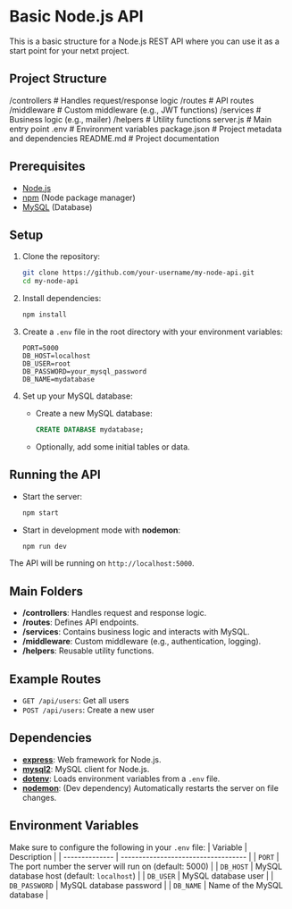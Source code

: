 # Basic Node.js API
This is a basic structure for a Node.js REST API where you can use it as a start point for your netxt project.

## Project Structure
/controllers # Handles request/response logic 
/routes # API routes 
/middleware # Custom middleware (e.g., JWT functions) 
/services # Business logic (e.g., mailer) 
/helpers # Utility functions 
server.js # Main entry point 
.env # Environment variables 
package.json # Project metadata and dependencies 
README.md # Project documentation

## Prerequisites
- [Node.js](https://nodejs.org/)
- [npm](https://www.npmjs.com/) (Node package manager)
- [MySQL](https://www.mysql.com/) (Database)

## Setup
1. Clone the repository:
    ```bash
    git clone https://github.com/your-username/my-node-api.git
    cd my-node-api
    ```
2. Install dependencies:
    ```bash
    npm install
    ```
3. Create a `.env` file in the root directory with your environment variables:
    ```
    PORT=5000
    DB_HOST=localhost
    DB_USER=root
    DB_PASSWORD=your_mysql_password
    DB_NAME=mydatabase
    ```
4. Set up your MySQL database:
    - Create a new MySQL database:

        ```sql
        CREATE DATABASE mydatabase;
        ```
    - Optionally, add some initial tables or data.

## Running the API
- Start the server:
    ```bash
    npm start
    ```
- Start in development mode with **nodemon**:
    ```bash
    npm run dev
    ```
The API will be running on `http://localhost:5000`.

## Main Folders
- **/controllers**: Handles request and response logic.
- **/routes**: Defines API endpoints.
- **/services**: Contains business logic and interacts with MySQL.
- **/middleware**: Custom middleware (e.g., authentication, logging).
- **/helpers**: Reusable utility functions.

## Example Routes
- `GET /api/users`: Get all users
- `POST /api/users`: Create a new user

## Dependencies
- **[express](https://expressjs.com/)**: Web framework for Node.js.
- **[mysql2](https://www.npmjs.com/package/mysql2)**: MySQL client for Node.js.
- **[dotenv](https://www.npmjs.com/package/dotenv)**: Loads environment variables from a `.env` file.
- **[nodemon](https://nodemon.io/)**: (Dev dependency) Automatically restarts the server on file changes.

## Environment Variables
Make sure to configure the following in your `.env` file:
| Variable       | Description                         |
| -------------- | ----------------------------------- |
| `PORT`         | The port number the server will run on (default: 5000) |
| `DB_HOST`      | MySQL database host (default: `localhost`) |
| `DB_USER`      | MySQL database user |
| `DB_PASSWORD`  | MySQL database password |
| `DB_NAME`      | Name of the MySQL database |
